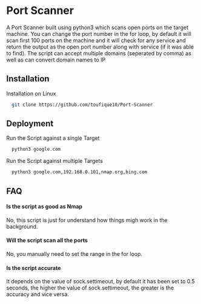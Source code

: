 
# Port Scanner

A Port Scanner built using python3 which scans open ports on the target machine. You can change the port number in the for loop, by default it will scan first 100 ports on the machine and it will check for any service and return the output as the open port number along with service (if it was able to find). The script can accept multiple domains (seperated by comma) as well as can convert domain names to IP 


## Installation

Installation on Linux

```bash
  git clone https://github.com/toufique10/Port-Scanner
```
    
## Deployment

Run the Script against a single Target

```bash
  python3 google.com
```
Run the Script against multiple Targets

```bash
  python3 google.com,192.168.0.101,nmap.org,bing.com
```
  
## FAQ

#### Is the script as good as Nmap

No, this script is just for understand how things migh work in the background.

#### Will the script scan all the ports

No, you manually need to set the range in the for loop.

#### Is the script accurate

It depends on the value of sock.settimeout, by default it has been set to 0.5 seconds, the higher the value of sock.settimeout, the greater is the accuracy and vice versa.

  
